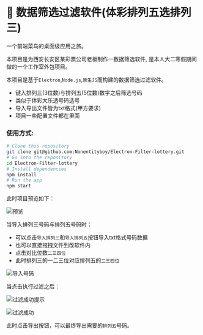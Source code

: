 ﻿# :bus: 数据筛选过滤软件(体彩排列五选排列三)

一个前端菜鸟的桌面级应用之旅。

本项目是为西安长安区某彩票公司老板制作一数据筛选软件, 是本人大二寒假期间做的一个工作室外包项目。

本项目是基于`Electron`,`Node.js`,`原生JS`而构建的数据筛选过滤软件。

* 键入排列三(3位数)与排列五(5位数)数字之后筛选号码
* 类似于体彩大乐透号码选号
* 导入导出文件皆为txt格式(甲方要求)
* 项目一些配置文件都在里面

### 使用方式:

```bash
# Clone this repository
git clone git@github.com:Nonentityboy/Electron-Filter-lottery.git
# Go into the repository
cd Electron-Filter-lottery
# Install dependencies
npm install
# Run the app
npm start
```

此时项目预览如下：

![预览](https://user-gold-cdn.xitu.io/2020/1/20/16fc330013e400a6?w=784&h=591&f=png&s=28309)

当导入排列三号码与排列五号码时：
* 可以点击`导入排列三`和`导入排列五`按钮导入txt格式号码数据
* 也可以直接拖拽文件到改软件内
* 点击对比位数`二三四位`
* 此时排列三的一二三位对应排列五的`二三四位`

![导入号码](https://user-gold-cdn.xitu.io/2020/1/20/16fc33b4bc2785c3?w=772&h=576&f=png&s=57429)


当点击执行过滤之后：

![过滤成功提示](https://user-gold-cdn.xitu.io/2020/1/20/16fc33e7874806b2?w=360&h=113&f=png&s=4062)

![过滤成功](https://user-gold-cdn.xitu.io/2020/1/20/16fc33ef60ccf724?w=772&h=573&f=png&s=39753)

此时点击导出按钮，可以最终导出需要的`排列五`号码。
